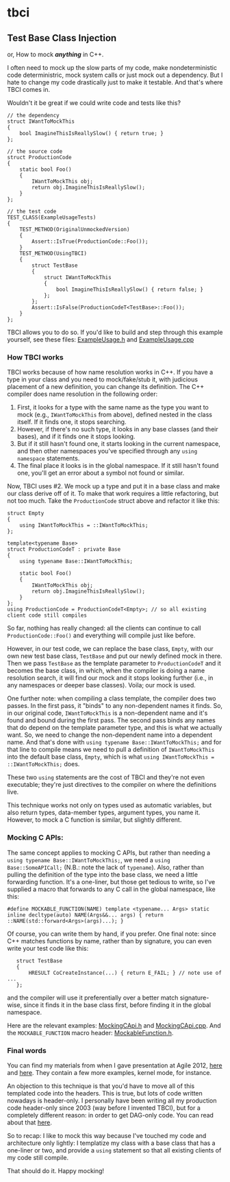 # tbci
## Test Base Class Injection

or, How to mock ***anything*** in C++.

I often need to mock up the slow parts of my code, make nondeterministic code deterministric, mock system calls or just mock out a dependency. But I hate to change my code drastically just to make it testable. And that's where TBCI comes in.

Wouldn't it be great if we could write code and tests like this?
```
// the dependency
struct IWantToMockThis
{
    bool ImagineThisIsReallySlow() { return true; }
};

// the source code
struct ProductionCode
{
    static bool Foo()
    {
        IWantToMockThis obj;
        return obj.ImagineThisIsReallySlow();
    }
};

// the test code
TEST_CLASS(ExampleUsageTests)
{
    TEST_METHOD(OriginalUnmockedVersion)
    {
        Assert::IsTrue(ProductionCode::Foo());
    }
    TEST_METHOD(UsingTBCI)
    {
        struct TestBase
        {
            struct IWantToMockThis
            {
                bool ImagineThisIsReallySlow() { return false; }
            };
        };
        Assert::IsFalse(ProductionCodeT<TestBase>::Foo());
    }
};
```
TBCI allows you to do so. If you'd like to build and step through this example yourself, see these files: [ExampleUsage.h](ExampleUsage.h) and [ExampleUsage.cpp](ExampleUsage.cpp)


### How TBCI works
TBCI works because of how name resolution works in C++. If you have a type in your class and you need to mock/fake/stub it, with judicious placement of a new definition, you can change its definition.
The C++ compiler does name resolution in the following order:
1. First, it looks for a type with the same name as the type you want to mock (e.g., ```IWantToMockThis``` from above), defined nested in the class itself.  If it finds one, it stops searching.
2. However, if there's no such type, it looks in any base classes (and their bases), and if it finds one it stops looking.
3. But if it still hasn't found one, it starts looking in the current namespace, and then other namespaces you've specified through any ```using namespace``` statements.
4. The final place it looks is in the global namespace.  If it still hasn't found one, you'll get an error about a symbol not found or similar.

Now, TBCI uses #2. We mock up a type and put it in a base class and make our class derive off of it. To make that work requires a little refactoring, but not too much. Take the ```ProductionCode``` struct above and refactor it like this:
```
struct Empty
{
    using IWantToMockThis = ::IWantToMockThis;
};

template<typename Base>
struct ProductionCodeT : private Base
{
    using typename Base::IWantToMockThis;

    static bool Foo()
    {
        IWantToMockThis obj;
        return obj.ImagineThisIsReallySlow();
    }
};
using ProductionCode = ProductionCodeT<Empty>; // so all existing client code still compiles
```

So far, nothing has really changed:  all the clients can continue to call ```ProductionCode::Foo()``` and everything will compile just like before.

However, in our test code, we can replace the base class, ```Empty```, with our own new test base class, ```TestBase``` and put our newly defined mock in there. Then we pass ```TestBase``` as the template parameter to ```ProductionCodeT``` and it becomes the base class, in which, when the compiler is doing a name resolution search, it will find our mock and it stops looking further (i.e., in any namespaces or deeper base classes).  Voila; our mock is used.


One further note:  when compiling a class template, the compiler does two passes.  In the first pass, it "binds" to any non-dependent names it finds.  So, in our original code, ```IWantToMockThis``` is a non-dependent name and it's found and bound during the first pass. The second pass binds any names that do depend on the template parameter type, and this is what we actually want.  So, we need to change the non-dependent name into a dependent name.  And that's done with ```using typename Base::IWantToMockThis;``` and for that line to compile means we need to pull a definition of ```IWantToMockThis``` into the default base class, ```Empty```, which is what ```using IWantToMockThis = ::IWantToMockThis;``` does.

These two ```using``` statements are the cost of TBCI and they're not even executable; they're just directives to the compiler on where the definitions live.

This technique works not only on types used as automatic variables, but also return types, data-member types, argument types, you name it.  However, to mock a C function is similar, but slightly different.


### Mocking C APIs:

The same concept applies to mocking C APIs, but rather than needing a ```using typename Base::IWantToMockThis;```, we need a ```using Base::SomeAPICall;``` (N.B.:  note the lack of ```typename```).
Also, rather than pulling the definition of the type into the base class, we need a little forwarding function. It's a one-liner, but those get tedious to write, so I've supplied a macro that forwards
to any C call in the global namespace, like this:

```#define MOCKABLE_FUNCTION(NAME) template <typename... Args> static inline decltype(auto) NAME(Args&&... args) { return ::NAME(std::forward<Args>(args)...); }```

Of course, you can write them by hand, if you prefer. One final note: since C++ matches functions by name, rather than by signature, you can even write your test code like this:
```
   struct TestBase
   {
       HRESULT CoCreateInstance(...) { return E_FAIL; } // note use of ...
   };
```
and the compiler will use it preferentially over a better match signature-wise, since it finds it in the base class first, before finding it in the global namespace.

Here are the relevant examples:  [MockingCApi.h](MockingCApi.h) and [MockingCApi.cpp](MockingCApi.cpp).  And the ```MOCKABLE_FUNCTION``` macro header:  [MockableFunction.h](MockableFunction.h).


### Final words

You can find my materials from when I gave presentation at Agile 2012, [here](https://www.agilealliance.org/wp-content/uploads/2016/01/EasilyMockingDependenciesInC.pdf) and [here](https://www.agilealliance.org/wp-content/uploads/2016/01/PrintOuts.cpp_.pdf). They contain a few more examples, kernel mode, for instance.


An objection to this technique is that you'd have to move all of this templated code into the headers. This is true, but lots of code written nowadays is header-only. I personally have been writing all my production code header-only since 2003 (way before I invented TBCI), but for a completely different reason:  in order to get DAG-only code. You can read about that [here](https://middleraster.github.io/honfd/HeaderOnlyNoForwardDeclarations.html).


So to recap:  I like to mock this way because I've touched my code and architecture only lightly:  I templatize my class with a base class that has a one-liner or two, and provide a ```using``` statement so that all existing clients of my code still compile.

That should do it.  Happy mocking!
